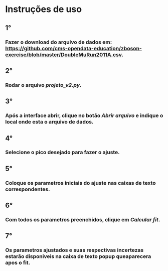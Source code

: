 # Instruções de uso



## 1°

### Fazer o download do arquivo de dados em: https://github.com/cms-opendata-education/zboson-exercise/blob/master/DoubleMuRun2011A.csv.


## 2°

### Rodar o arquivo *projeto_v2.py*.


## 3°

### Após a interface abrir, clique no botão *Abrir arquivo* e indique o local onde esta o arquivo de dados.


## 4°

### Selecione o pico desejado para fazer o ajuste.


## 5°

### Coloque os parametros iniciais do ajuste nas caixas de texto correspondentes.


## 6°

### Com todos os parametros preenchidos, clique em *Calcular fit*.


## 7°

### Os parametros ajustados e suas respectivas incertezas estarão disponiveis na caixa de texto popup queaparecera apos o fit.
